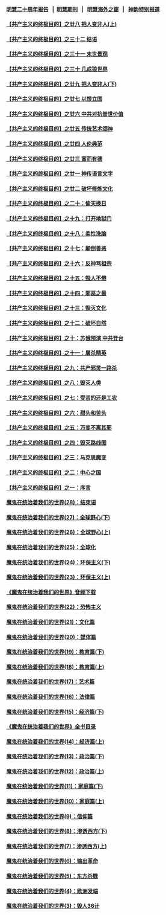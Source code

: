 #### [明慧二十周年报告](https://github.com/gfw-breaker/mh-reports/blob/master/README.md?t=07141137) &nbsp;&nbsp;|&nbsp;&nbsp;[明慧期刊](https://github.com/gfw-breaker/mh-qikan) &nbsp;&nbsp;|&nbsp;&nbsp; [明慧海外之窗](https://github.com/gfw-breaker/mh-news/blob/master/README.md?t=07141137) &nbsp;&nbsp;|&nbsp;&nbsp; [神韵特别报道](https://github.com/gfw-breaker/mh-news/blob/master/shenyun.md?t=07141137) 

#### [【共产主义的终极目的】之廿八 把人变非人(上)](../pages/nsc422/n11340492.md?t=07141137) 

#### [【共产主义的终极目的】之三十二 结语](../pages/nsc422/n11360535.md?t=07141137) 

#### [【共产主义的终极目的】之三十一 末世景观](../pages/nsc422/n11351129.md?t=07141137) 

#### [【共产主义的终极目的】之三十 几成狼世界](../pages/nsc422/n11348280.md?t=07141137) 

#### [【共产主义的终极目的】之廿九 把人变非人(下)](../pages/nsc422/n11344140.md?t=07141137) 

#### [【共产主义的终极目的】之廿七 以恨立国](../pages/nsc422/n11336944.md?t=07141137) 

#### [【共产主义的终极目的】之廿六 中共对抗普世价值](../pages/nsc422/n11324785.md?t=07141137) 

#### [【共产主义的终极目的】之廿五 传统艺术颂神](../pages/nsc422/n11296396.md?t=07141137) 

#### [【共产主义的终极目的】之廿四 人伦典范](../pages/nsc422/n11296397.md?t=07141137) 

#### [【共产主义的终极目的】之廿三 富而有德](../pages/nsc422/n11283598.md?t=07141137) 

#### [【共产主义的终极目的】之廿一 神传语言文字](../pages/nsc422/n11263265.md?t=07141137) 

#### [【共产主义的终极目的】之廿二 破坏修炼文化](../pages/nsc422/n11245728.md?t=07141137) 

#### [【共产主义的终极目的】之二十：偷天换日](../pages/nsc422/n11238846.md?t=07141137) 

#### [【共产主义的终极目的】之十九：打开地狱门](../pages/nsc422/n11206376.md?t=07141137) 

#### [【共产主义的终极目的】之十八：柔性洗脑](../pages/nsc422/n11199994.md?t=07141137) 

#### [【共产主义的终极目的】之十七：颠倒善恶](../pages/nsc422/n11179782.md?t=07141137) 

#### [【共产主义的终极目的】之十六：反神骂祖宗](../pages/nsc422/n11166798.md?t=07141137) 

#### [【共产主义的终极目的】之十五：毁人不倦](../pages/nsc422/n11166792.md?t=07141137) 

#### [【共产主义的终极目的】之十四：邪恶之最](../pages/nsc422/n11150249.md?t=07141137) 

#### [【共产主义的终极目的】之十三：毁灭文化](../pages/nsc422/n11135227.md?t=07141137) 

#### [【共产主义的终极目的】之十二：破坏自然](../pages/nsc422/n11135214.md?t=07141137) 

#### [【共产主义的终极目的】之十：苏俄预演 中共登台](../pages/nsc422/n11118424.md?t=07141137) 

#### [【共产主义的终极目的】之十一：屠杀精英](../pages/nsc422/n11118442.md?t=07141137) 

#### [【共产主义的终极目的】之九：共产邪灵一路杀](../pages/nsc422/n11114139.md?t=07141137) 

#### [【共产主义的终极目的】之八：毁灭人类](../pages/nsc422/n11108503.md?t=07141137) 

#### [【共产主义的终极目的】之七：受苦的还是工农](../pages/nsc422/n11101809.md?t=07141137) 

#### [【共产主义的终极目的】之六：甜头和苦头](../pages/nsc422/n11096971.md?t=07141137) 

#### [【共产主义的终极目的】之五：万变不离其邪](../pages/nsc422/n11091285.md?t=07141137) 

#### [【共产主义的终极目的】之四：毁灭路线图](../pages/nsc422/n11086284.md?t=07141137) 

#### [【共产主义的终极目的】之三：马克思魔变](../pages/nsc422/n11061941.md?t=07141137) 

#### [【共产主义的终极目的】之二：中心之国](../pages/nsc422/n11047728.md?t=07141137) 

#### [【共产主义的终极目的】之一：序言](../pages/nsc422/n11086077.md?t=07141137) 

#### [魔鬼在统治着我们的世界(28)：结束语](../pages/nsc422/n10936246.md?t=07141137) 

#### [魔鬼在统治着我们的世界(27)：全球野心(下)](../pages/nsc422/n10928319.md?t=07141137) 

#### [魔鬼在统治着我们的世界(26)：全球野心(上)](../pages/nsc422/n10900318.md?t=07141137) 

#### [魔鬼在统治着我们的世界(25)：全球化](../pages/nsc422/n10788205.md?t=07141137) 

#### [魔鬼在统治着我们的世界(24)：环保主义(下)](../pages/nsc422/n10695307.md?t=07141137) 

#### [魔鬼在统治着我们的世界(23)：环保主义(上)](../pages/nsc422/n10688613.md?t=07141137) 

#### [《魔鬼在统治着我们的世界》音频下载](../pages/nsc422/n10635553.md?t=07141137) 

#### [魔鬼在统治着我们的世界(22)：恐怖主义](../pages/nsc422/n10614727.md?t=07141137) 

#### [魔鬼在统治着我们的世界(21)：文化篇](../pages/nsc422/n10597706.md?t=07141137) 

#### [魔鬼在统治着我们的世界(20)：媒体篇](../pages/nsc422/n10586579.md?t=07141137) 

#### [魔鬼在统治着我们的世界(19)：教育篇(下)](../pages/nsc422/n10564808.md?t=07141137) 

#### [魔鬼在统治着我们的世界(18)：教育篇(上)](../pages/nsc422/n10526970.md?t=07141137) 

#### [魔鬼在统治着我们的世界(17)：艺术篇](../pages/nsc422/n10499093.md?t=07141137) 

#### [魔鬼在统治着我们的世界(16)：法律篇](../pages/nsc422/n10485969.md?t=07141137) 

#### [魔鬼在统治着我们的世界(15)：经济篇(下)](../pages/nsc422/n10469975.md?t=07141137) 

#### [《魔鬼在统治着我们的世界》全书目录](../pages/nsc422/n10464261.md?t=07141137) 

#### [魔鬼在统治着我们的世界(14)：经济篇(上)](../pages/nsc422/n10457370.md?t=07141137) 

#### [魔鬼在统治着我们的世界(13)：政治篇(下)](../pages/nsc422/n10448270.md?t=07141137) 

#### [魔鬼在统治着我们的世界(12)：政治篇(上)](../pages/nsc422/n10444576.md?t=07141137) 

#### [魔鬼在统治着我们的世界(11)：家庭篇(下)](../pages/nsc422/n10440961.md?t=07141137) 

#### [魔鬼在统治着我们的世界(10)：家庭篇(上)](../pages/nsc422/n10435448.md?t=07141137) 

#### [魔鬼在统治着我们的世界(9)：信仰篇](../pages/nsc422/n10432159.md?t=07141137) 

#### [魔鬼在统治着我们的世界(8)：渗透西方(下)](../pages/nsc422/n10429603.md?t=07141137) 

#### [魔鬼在统治着我们的世界(7)：渗透西方(上)](../pages/nsc422/n10426013.md?t=07141137) 

#### [魔鬼在统治着我们的世界(6)：输出革命](../pages/nsc422/n10421536.md?t=07141137) 

#### [魔鬼在统治着我们的世界(5)：东方杀戮](../pages/nsc422/n10417707.md?t=07141137) 

#### [魔鬼在统治着我们的世界(4)：欧洲发端](../pages/nsc422/n10414890.md?t=07141137) 

#### [魔鬼在统治着我们的世界(3)：毁人36计](../pages/nsc422/n10411583.md?t=07141137) 

